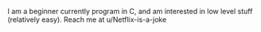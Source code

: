 I am a beginner currently program in C, and am interested in low level stuff (relatively easy). Reach me at u/Netflix-is-a-joke
